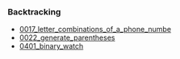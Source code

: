 ### Backtracking
- [0017_letter_combinations_of_a_phone_numbe](./0017_letter_combinations_of_a_phone_numbe.cpp)
- [0022_generate_parentheses](./0022_generate_parentheses.cpp)
- [0401_binary_watch](../src/0401_binary_watch.cpp)